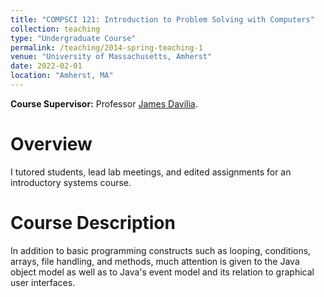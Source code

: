 ```yaml
---
title: "COMPSCI 121: Introduction to Problem Solving with Computers"
collection: teaching
type: "Undergraduate Course"
permalink: /teaching/2014-spring-teaching-1
venue: "University of Massachusetts, Amherst"
date: 2022-02-01
location: "Amherst, MA"
---
```


**Course Supervisor:** Professor [James Davilia](https://people.cs.umass.edu/~jaimedavila/?_gl=1*7suv6v*_gcl_au*NzUxOTUwMzAwLjE3MDQ5MDA1NzY.*_ga*OTg3MTY4ODY3LjE3MDQ5MDA1NzY.*_ga_21RLS0L7EB*MTcxMDgxMzYyMy4xNC4wLjE3MTA4MTM2MjMuMC4wLjA.). 

Overview
======
I tutored students, lead lab meetings, and edited assignments for an introductory systems course. 

Course Description
======
In addition to basic programming constructs such as looping, conditions, arrays, file handling, and methods, much attention is given to the Java object model as well as to Java's event model and its relation to graphical user interfaces.

